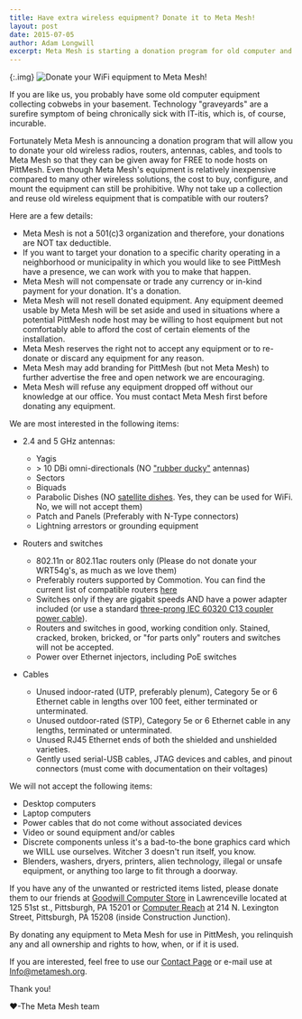 ```yaml
---
title: Have extra wireless equipment? Donate it to Meta Mesh!
layout: post
date: 2015-07-05
author: Adam Longwill
excerpt: Meta Mesh is starting a donation program for old computer and networking equipment. Learn how you can donate unused antennas, switches, routers, and more.
---
```


{:.img}
![Donate your WiFi equipment to Meta Mesh!](http://i.imgur.com/HY0Hrpy.jpg)

If you are like us, you probably have some old computer equipment collecting cobwebs in your basement. Technology "graveyards"
are a surefire symptom of being chronically sick with IT-itis, which is, of course, incurable.

Fortunately Meta Mesh is announcing a donation program that will allow you to donate your old wireless
radios, routers, antennas, cables, and tools to Meta Mesh so that they can be given away for FREE to node hosts on PittMesh. Even
though Meta Mesh's equipment is relatively inexpensive compared to many other wireless solutions, the cost to buy, configure,
and mount the equipment can still be prohibitive. Why not take up a collection and reuse old wireless equipment that is compatible with our routers?

Here are a few details:

* Meta Mesh is not a 501(c)3 organization and therefore, your donations are NOT tax deductible.
* If you want to target your donation to a specific charity operating in a neighborhood or municipality in which you would like to see PittMesh have a presence, we can work with you to make that happen.
* Meta Mesh will not compensate or trade any currency or in-kind payment for your donation. It's a donation.
* Meta Mesh will not resell donated equipment. Any equipment deemed usable by Meta Mesh will be set aside and used in
situations where a potential PittMesh node host may be willing to host equipment but not comfortably able to afford the cost of certain elements of the installation.
* Meta Mesh reserves the right not to accept any equipment or to re-donate or discard any equipment for any reason.
* Meta Mesh may add branding for PittMesh (but not Meta Mesh) to further advertise the free and open network we are encouraging.
* Meta Mesh will refuse any equipment dropped off without our knowledge at our office. You must contact Meta Mesh first before donating any equipment.

We are most interested in the following items:

  * 2.4 and 5 GHz antennas:
    * Yagis
    * \> 10 DBi omni-directionals (NO ["rubber ducky"](http://www.eagle-antenna.com/images/htantenna.jpg) antennas)
    * Sectors
    * Biquads
    * Parabolic Dishes (NO [satellite dishes](https://www.google.com/search?q=satellite+dish+on+house&espv=2&biw=1680&bih=925&source=lnms&tbm=isch&sa=X&ei=_A2UVZLlC8mHyASu6pHgDg&ved=0CAYQ_AUoAQ). Yes, they can be used for WiFi. No, we will not accept them)
    * Patch and Panels (Preferably with N-Type connectors)
    * Lightning arrestors or grounding equipment

  * Routers and switches
    * 802.11n or 802.11ac routers only (Please do not donate your WRT54g's, as much as we love them)
    * Preferably routers supported by Commotion. You can find the current list of compatible routers [here](https://commotionwireless.net/docs/supported-devices/)
    * Switches only if they are gigabit speeds AND have a power adapter included (or use a standard [three-prong IEC 60320 C13 coupler power cable](https://en.wikipedia.org/wiki/IEC_60320#C13.2FC14_coupler)).
    * Routers and switches in good, working condition only. Stained, cracked, broken, bricked, or "for parts only" routers and switches will not be accepted.
    * Power over Ethernet injectors, including PoE switches

  * Cables
    * Unused indoor-rated (UTP, preferably plenum), Category 5e or 6 Ethernet cable in lengths over 100 feet, either terminated or unterminated.
    * Unused outdoor-rated (STP), Category 5e or 6 Ethernet cable in any lengths, terminated or unterminated.
    * Unused RJ45 Ethernet ends of both the shielded and unshielded varieties.
    * Gently used serial-USB cables, JTAG devices and cables, and pinout connectors (must come with documentation on their voltages)

We will not accept the following items:

  * Desktop computers
  * Laptop computers
  * Power cables that do not come without associated devices
  * Video or sound equipment and/or cables
  * Discrete components unless it's a bad-to-the bone graphics card which we WILL use ourselves. Witcher 3 doesn't run itself, you know.
  * Blenders, washers, dryers, printers, alien technology, illegal or unsafe equipment, or anything too large to fit through a doorway.

If you have any of the unwanted or restricted items listed, please donate them to our friends at [Goodwill Computer Store](http://www.goodwillswpa.org/computer-store) in Lawrenceville located at 125 51st st., Pittsburgh, PA 15201 or [Computer Reach](http://computerreach.org/) at 214 N. Lexington Street, Pittsburgh, PA  15208 (inside Construction Junction).

By donating any equipment to Meta Mesh for use in PittMesh, you relinquish any and all ownership and rights to how, when, or if it is used.

If you are interested, feel free to use our [Contact Page](http://www.metamesh.org/contact.html) or e-mail use at <Info@metamesh.org>.

Thank you!

❤️-The Meta Mesh team
